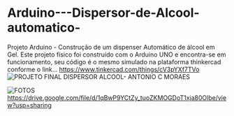# Arduino---Dispersor-de-Alcool-automatico-

Projeto Arduino - Construção de um dispenser Automático de álcool em Gel. Este projeto físico foi construído com o Arduino UNO e encontra-se em funcionamento, seu código é o mesmo simulado na plataforma thinkercad conforme o link... https://www.tinkercad.com/things/cV3pYXf7TVo
![PROJETO FINAL DISPERSOR ALCOOL- ANTONIO C MORAES](https://user-images.githubusercontent.com/58229116/186980694-64552644-d21e-4756-9860-9fe0d084fa33.png)

![FOTOS](https://drive.google.com/file/d/1qGOEtcKTMcPLGJkn2MWs7gZzT1lPw3WZ/view?usp=share_link)
https://drive.google.com/file/d/1qBwP9YCtZy_tuoZKMOGDoT1xja80Olbe/view?usp=sharing
